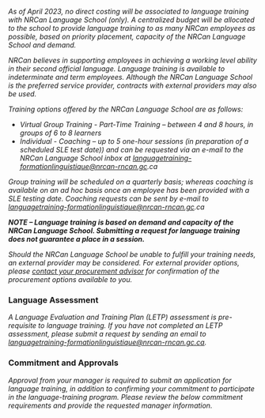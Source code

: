 ﻿_As of April 2023, no direct costing will be associated to language training with NRCan Language School (only). A centralized budget will be allocated to the school to provide language training to as many NRCan employees as possible, based on priority placement, capacity of the NRCan Language School and demand._

_NRCan believes in supporting employees in achieving a working level ability in their second official language. Language training is available to indeterminate and term employees. Although the NRCan Language School is the preferred service provider, contracts with external providers may also be used._

_Training options offered by the NRCan Language School are as follows:_

- _Virtual Group Training - Part-Time Training – between 4 and 8 hours, in groups of 6 to 8 learners_
- _Individual - Coaching – up to 5 one-hour sessions (in preparation of a scheduled SLE test date)) and can be requested via an e-mail to the NRCan Language School inbox at languagetraining-formationlinguistique@nrcan-rncan.gc.ca_

_Group training will be scheduled on a quarterly basis; whereas coaching is available on an ad hoc basis once an employee has been provided with a SLE testing date. Coaching requests can be sent by e-mail to languagetraining-formationlinguistique@nrcan-rncan.gc.ca_

**_NOTE – Language training is based on demand and capacity of the NRCan Language School. Submitting a request for language training does not guarantee a place in a session._**

_Should the NRCan Language School be unable to fulfill your training needs, an external provider may be considered. For external provider options, please_ [_contact your procurement advisor_](https://gcdocs.gc.ca/nrcan-rncan/llisapi.dll/link/19125621) _for confirmation of the procurement options available to you._


### Language Assessment

_A Language Evaluation and Training Plan (LETP) assessment is pre-requisite to language training. If you have not completed an LETP assessment, please submit a request by sending an email to languagetraining-formationlinguistique@nrcan-rncan.gc.ca._

### Commitment and Approvals

_Approval from your manager is required to submit an application for language training, in addition to confirming your commitment to participate in the language-training program. Please review the below commitment requirements and provide the requested manager information._

